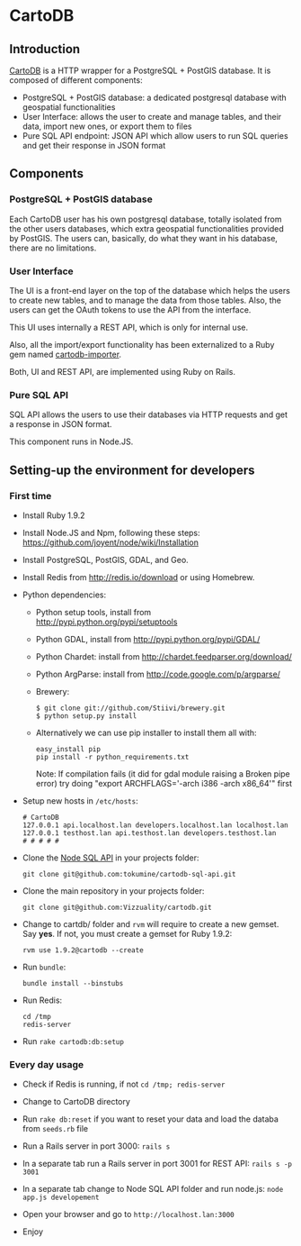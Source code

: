 # CartoDB #

## Introduction ##

[CartoDB](https://github.com/Vizzuality/cartodb) is a HTTP wrapper for a PostgreSQL + PostGIS database. It is composed of different components:

  - PostgreSQL + PostGIS database: a dedicated postgresql database with geospatial functionalities
  - User Interface: allows the user to create and manage tables, and their data, import new ones, or export them to files
  - Pure SQL API endpoint: JSON API which allow users to run SQL queries and get their response in JSON format 

  
## Components ##

### PostgreSQL + PostGIS database ###

Each CartoDB user has his own postgresql database, totally isolated from the other users databases, which extra geospatial functionalities provided by PostGIS. The users can, basically, do what they want in his database, there are no limitations.

### User Interface ###

The UI is a front-end layer on the top of the database which helps the users to create new tables, and to manage the data from those tables. Also, the users can get the OAuth tokens to use the API from the interface.

This UI uses internally a REST API, which is only for internal use.

Also, all the import/export functionality has been externalized to a Ruby gem named [cartodb-importer](https://github.com/Vizzuality/cartodb-importer).

Both, UI and REST API, are implemented using Ruby on Rails.

### Pure SQL API ###

SQL API allows the users to use their databases via HTTP requests and get a response in JSON format. 

This component runs in Node.JS.


## Setting-up the environment for developers ##

### First time ###

  - Install Ruby 1.9.2
  
  - Install Node.JS and Npm, following these steps: <https://github.com/joyent/node/wiki/Installation>

  - Install PostgreSQL, PostGIS, GDAL, and Geo.

  - Install Redis from <http://redis.io/download> or using Homebrew.
  
  - Python dependencies:
    
    - Python setup tools, install from <http://pypi.python.org/pypi/setuptools>

    - Python GDAL, install from <http://pypi.python.org/pypi/GDAL/>

    - Python Chardet: install from <http://chardet.feedparser.org/download/>

    - Python ArgParse: install from <http://code.google.com/p/argparse/>

    - Brewery:

          $ git clone git://github.com/Stiivi/brewery.git
          $ python setup.py install
          
    - Alternatively we can use pip installer to install them all with:

          easy_install pip
          pip install -r python_requirements.txt
      
      Note: If compilation fails (it did for gdal module raising a Broken pipe error) try doing "export ARCHFLAGS='-arch i386 -arch x86_64'" first

  - Setup new hosts in `/etc/hosts`:
      
        # CartoDB
        127.0.0.1 api.localhost.lan developers.localhost.lan localhost.lan
        127.0.0.1 testhost.lan api.testhost.lan developers.testhost.lan
        # # # # #
        
  - Clone the [Node SQL API](https://github.com/tokumine/cartodb-sql-api) in your projects folder:
  
        git clone git@github.com:tokumine/cartodb-sql-api.git
  
  - Clone the main repository in your projects folder:
  
        git clone git@github.com:Vizzuality/cartodb.git
        
  - Change to cartdb/ folder and `rvm` will require to create a new gemset. Say **yes**. If not, you must create a gemset for Ruby 1.9.2:
  
        rvm use 1.9.2@cartodb --create
        
  - Run `bundle`:
  
        bundle install --binstubs
        
  - Run Redis:
  
        cd /tmp
        redis-server
        
  - Run `rake cartodb:db:setup`

### Every day usage ###
  
  - Check if Redis is running, if not `cd /tmp; redis-server`

  - Change to CartoDB directory
  
  - Run `rake db:reset` if you want to reset your data and load the databa from `seeds.rb` file
  
  - Run a Rails server in port 3000: `rails s`

  - In a separate tab run a Rails server in port 3001 for REST API: `rails s -p 3001`
  
  - In a separate tab change to Node SQL API folder and run node.js: `node app.js developement`

  - Open your browser and go to `http://localhost.lan:3000`
  
  - Enjoy
  
